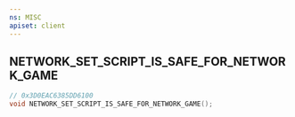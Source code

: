 ```yaml
---
ns: MISC
apiset: client
---
```

## NETWORK_SET_SCRIPT_IS_SAFE_FOR_NETWORK_GAME

```c
// 0x3D0EAC6385DD6100
void NETWORK_SET_SCRIPT_IS_SAFE_FOR_NETWORK_GAME();
```





